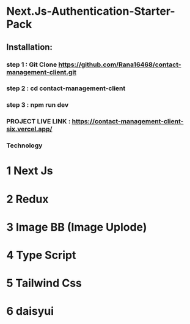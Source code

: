 # Next.Js-Authentication-Starter-Pack

## Installation:

### step 1 : Git Clone https://github.com/Rana16468/contact-management-client.git
### step 2 : cd contact-management-client
### step 3 : npm run dev

### PROJECT LIVE LINK : https://contact-management-client-six.vercel.app/

  ###   Technology
  # 1 Next Js
  # 2 Redux
  # 3 Image BB (Image Uplode)
  # 4 Type Script 
  # 5 Tailwind Css
  # 6 daisyui
